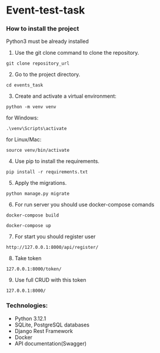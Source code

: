 # Event-test-task

### How to install the project

Python3 must be already installed

1. Use the git clone command to clone the repository.

```
git clone repository_url
```

2. Go to the project directory.

```
cd events_task
```

3. Create and activate a virtual environment:

```angular2html
python -m venv venv
```

for Windows:

```angular2html
.\venv\Scripts\activate
```

for Linux/Mac:

```angular2html
source venv/bin/activate
```

4. Use pip to install the requirements.

```angular2html
pip install -r requirements.txt
```

5. Apply the migrations.

```angular2html
python manage.py migrate
```

6. For run server you should use docker-compose comands

```
docker-compose build
```
```
docker-compose up
```

7. For start you should register user

```
http://127.0.0.1:8000/api/register/
```

8. Take token

```
127.0.0.1:8000/token/
```

9. Use full CRUD with this token

```
127.0.0.1:8000/
```

### Technologies:

- Python 3.12.1
- SQLite, PostgreSQL databases
- Django Rest Framework
- Docker
- API documentation(Swagger)
